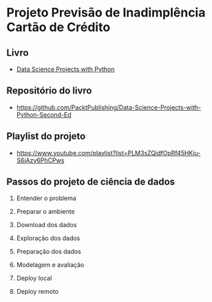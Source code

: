 # Projeto Previsão de Inadimplência Cartão de Crédito

## Livro

* [Data Science Projects with Python](https://www.amazon.com.br/dp/1800564481)

## Repositório do livro

* https://github.com/PacktPublishing/Data-Science-Projects-with-Python-Second-Ed

## Playlist do projeto

* https://www.youtube.com/playlist?list=PLM3sZQidfOpRf45HKiu-S6jAzy6PhCPws

## Passos do projeto de ciência de dados

1. Entender o problema

2. Preparar o ambiente

3. Download dos dados

4. Exploração dos dados

5. Preparação dos dados

6. Modelagem e avaliação

7. Deploy local

8. Deploy remoto